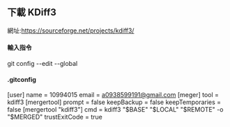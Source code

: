 ## 下載 KDiff3
網址:https://sourceforge.net/projects/kdiff3/

#### 輸入指令
git config --edit --global

#### .gitconfig
[user]
	name = 10994015
	email = a0938599191@gmail.com
[meger]
	tool = kdiff3
[mergertool]
	prompt = false
	keepBackup = false
	keepTemporaries = false
[mergertool "kdiff3"]
	cmd = kdiff3 "$BASE" "$LOCAL" "$REMOTE" -o "$MERGED"
	trustExitCode = true
